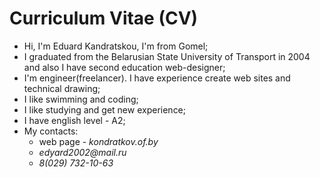 # Curriculum Vitae (CV)
 - Hi, I'm Eduard Kandratskou, I'm from Gomel; 
-  I graduated from the Belarusian State University of Transport in 2004 and also I have second education web-designer;
-  I'm engineer(freelancer). I have experience create web sites and technical drawing;
-  I like swimming and coding;
-  I like studying and get new experience;
-  I have english level - A2;
-  My contacts:
      * web page - _kondratkov.of.by_ 
      *    _edyard2002@mail.ru_
      * _8(029) 732-10-63_
